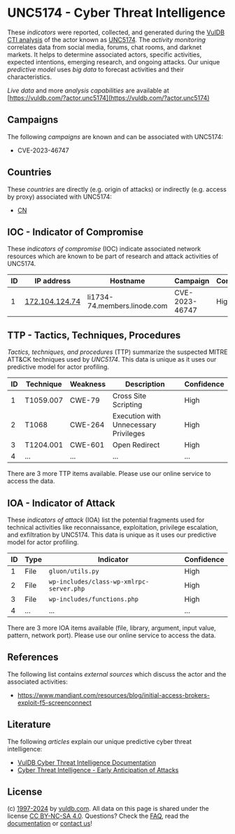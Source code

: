 # UNC5174 - Cyber Threat Intelligence

These _indicators_ were reported, collected, and generated during the [VulDB CTI analysis](https://vuldb.com/?kb.cti) of the actor known as [UNC5174](https://vuldb.com/?actor.unc5174). The _activity monitoring_ correlates data from social media, forums, chat rooms, and darknet markets. It helps to determine associated actors, specific activities, expected intentions, emerging research, and ongoing attacks. Our unique _predictive model_ uses _big data_ to forecast activities and their characteristics.

_Live data_ and more _analysis capabilities_ are available at [https://vuldb.com/?actor.unc5174](https://vuldb.com/?actor.unc5174)

## Campaigns

The following _campaigns_ are known and can be associated with UNC5174:

* CVE-2023-46747

## Countries

These _countries_ are directly (e.g. origin of attacks) or indirectly (e.g. access by proxy) associated with UNC5174:

* [CN](https://vuldb.com/?country.cn)

## IOC - Indicator of Compromise

These _indicators of compromise_ (IOC) indicate associated network resources which are known to be part of research and attack activities of UNC5174.

ID | IP address | Hostname | Campaign | Confidence
-- | ---------- | -------- | -------- | ----------
1 | [172.104.124.74](https://vuldb.com/?ip.172.104.124.74) | li1734-74.members.linode.com | CVE-2023-46747 | High

## TTP - Tactics, Techniques, Procedures

_Tactics, techniques, and procedures_ (TTP) summarize the suspected MITRE ATT&CK techniques used by _UNC5174_. This data is unique as it uses our predictive model for actor profiling.

ID | Technique | Weakness | Description | Confidence
-- | --------- | -------- | ----------- | ----------
1 | T1059.007 | CWE-79 | Cross Site Scripting | High
2 | T1068 | CWE-264 | Execution with Unnecessary Privileges | High
3 | T1204.001 | CWE-601 | Open Redirect | High
4 | ... | ... | ... | ...

There are 3 more TTP items available. Please use our online service to access the data.

## IOA - Indicator of Attack

These _indicators of attack_ (IOA) list the potential fragments used for technical activities like reconnaissance, exploitation, privilege escalation, and exfiltration by UNC5174. This data is unique as it uses our predictive model for actor profiling.

ID | Type | Indicator | Confidence
-- | ---- | --------- | ----------
1 | File | `gluon/utils.py` | High
2 | File | `wp-includes/class-wp-xmlrpc-server.php` | High
3 | File | `wp-includes/functions.php` | High
4 | ... | ... | ...

There are 3 more IOA items available (file, library, argument, input value, pattern, network port). Please use our online service to access the data.

## References

The following list contains _external sources_ which discuss the actor and the associated activities:

* https://www.mandiant.com/resources/blog/initial-access-brokers-exploit-f5-screenconnect

## Literature

The following _articles_ explain our unique predictive cyber threat intelligence:

* [VulDB Cyber Threat Intelligence Documentation](https://vuldb.com/?kb.cti)
* [Cyber Threat Intelligence - Early Anticipation of Attacks](https://www.scip.ch/en/?labs.20201022)

## License

(c) [1997-2024](https://vuldb.com/?kb.changelog) by [vuldb.com](https://vuldb.com/?kb.about). All data on this page is shared under the license [CC BY-NC-SA 4.0](https://creativecommons.org/licenses/by-nc-sa/4.0/). Questions? Check the [FAQ](https://vuldb.com/?kb.faq), read the [documentation](https://vuldb.com/?kb) or [contact us](https://vuldb.com/?contact)!
